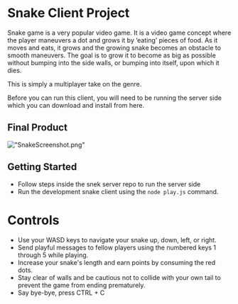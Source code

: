 # Snake Client Project

Snake game is a very popular video game. It is a video game concept where the player maneuvers a dot and grows it by ‘eating’ pieces of food. As it moves and eats, it grows and the growing snake becomes an obstacle to smooth maneuvers. The goal is to grow it to become as big as possible without bumping into the side walls, or bumping into itself, upon which it dies.

This is simply a multiplayer take on the genre.

Before you can run this client, you will need to be running the server side which you can download and install from here. 

## Final Product

!["SnakeScreenshot.png"](#)


## Getting Started

- Follow steps inside the snek server repo to run the server side
- Run the development snake client using the `node play.js` command.

# Controls

- Use your WASD keys to navigate your snake up, down, left, or right.
- Send playful messages to fellow players using the numbered keys 1 through 5 while playing.
- Increase your snake's length and earn points by consuming the red dots.
- Stay clear of walls and be cautious not to collide with your own tail to prevent the game from ending prematurely.
- Say bye-bye, press CTRL + C
